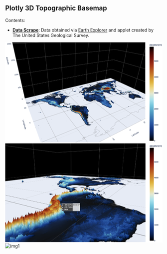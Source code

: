 ## **Plotly 3D Topographic Basemap**
Contents:
- [**Data Scrape**](./basemap_scrape.ipynb): Data obtained via [Earth Explorer](https://earthexplorer.usgs.gov/) and applet created by The United States Geological Survey.

![img2](./images/2.png)
![img3](./images/3.png)
![img1](./images/1.png)
